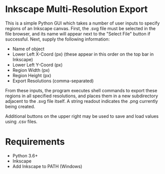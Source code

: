 # Inkscape Multi-Resolution Export
This is a simple Python GUI which takes a number of user inputs to specify regions of an Inkscape canvas. First, the .svg file must be selected in the file browser, and its name will appear next to the "Select File" button if successful. Next, supply the following information:

* Name of object
* Lower Left X-Coord (px) (these appear in this order on the top bar in Inkscape)
* Lower Left Y-Coord (px)
* Region Width (px)
* Region Height (px)
* Export Resolutions (comma-separated)

From these inputs, the program executes shell commands to export these regions in all specified resolutions, and places them in a new subdirectory adjacent to the .svg file itself. A string readout indicates the .png currently being created.

Additional buttons on the upper right may be used to save and load values using .csv files.

# Requirements
* Python 3.6+
* Inkscape
* Add Inkscape to PATH (Windows)

